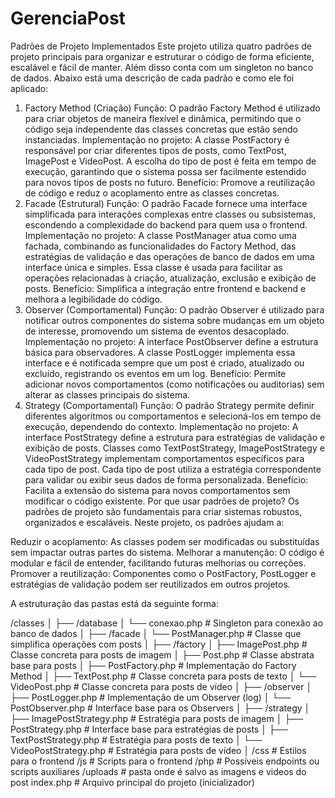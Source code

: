 # GerenciaPost

Padrões de Projeto Implementados
Este projeto utiliza quatro padrões de projeto principais para organizar e estruturar o código de forma eficiente, escalável e fácil de manter. Além disso conta com um singleton no banco de dados. Abaixo está uma descrição de cada padrão e como ele foi aplicado:

1. Factory Method (Criação)
Função: O padrão Factory Method é utilizado para criar objetos de maneira flexível e dinâmica, permitindo que o código seja independente das classes concretas que estão sendo instanciadas.
Implementação no projeto:
A classe PostFactory é responsável por criar diferentes tipos de posts, como TextPost, ImagePost e VideoPost.
A escolha do tipo de post é feita em tempo de execução, garantindo que o sistema possa ser facilmente estendido para novos tipos de posts no futuro.
Benefício: Promove a reutilização de código e reduz o acoplamento entre as classes concretas.
2. Facade (Estrutural)
Função: O padrão Facade fornece uma interface simplificada para interações complexas entre classes ou subsistemas, escondendo a complexidade do backend para quem usa o frontend.
Implementação no projeto:
A classe PostManager atua como uma fachada, combinando as funcionalidades do Factory Method, das estratégias de validação e das operações de banco de dados em uma interface única e simples.
Essa classe é usada para facilitar as operações relacionadas à criação, atualização, exclusão e exibição de posts.
Benefício: Simplifica a integração entre frontend e backend e melhora a legibilidade do código.
3. Observer (Comportamental)
Função: O padrão Observer é utilizado para notificar outros componentes do sistema sobre mudanças em um objeto de interesse, promovendo um sistema de eventos desacoplado.
Implementação no projeto:
A interface PostObserver define a estrutura básica para observadores.
A classe PostLogger implementa essa interface e é notificada sempre que um post é criado, atualizado ou excluído, registrando os eventos em um log.
Benefício: Permite adicionar novos comportamentos (como notificações ou auditorias) sem alterar as classes principais do sistema.
4. Strategy (Comportamental)
Função: O padrão Strategy permite definir diferentes algoritmos ou comportamentos e selecioná-los em tempo de execução, dependendo do contexto.
Implementação no projeto:
A interface PostStrategy define a estrutura para estratégias de validação e exibição de posts.
Classes como TextPostStrategy, ImagePostStrategy e VideoPostStrategy implementam comportamentos específicos para cada tipo de post.
Cada tipo de post utiliza a estratégia correspondente para validar ou exibir seus dados de forma personalizada.
Benefício: Facilita a extensão do sistema para novos comportamentos sem modificar o código existente.
Por que usar padrões de projeto?
Os padrões de projeto são fundamentais para criar sistemas robustos, organizados e escaláveis. Neste projeto, os padrões ajudam a:

Reduzir o acoplamento: As classes podem ser modificadas ou substituídas sem impactar outras partes do sistema.
Melhorar a manutenção: O código é modular e fácil de entender, facilitando futuras melhorias ou correções.
Promover a reutilização: Componentes como o PostFactory, PostLogger e estratégias de validação podem ser reutilizados em outros projetos.

A estruturação das pastas está da seguinte forma:

/classes
│
├── /database
│   └── conexao.php                # Singleton para conexão ao banco de dados
│
├── /facade
│   └── PostManager.php            # Classe que simplifica operações com posts
│
├── /factory
│   ├── ImagePost.php              # Classe concreta para posts de imagem
│   ├── Post.php                   # Classe abstrata base para posts
│   ├── PostFactory.php            # Implementação do Factory Method
│   ├── TextPost.php               # Classe concreta para posts de texto
│   └── VideoPost.php              # Classe concreta para posts de vídeo
│
├── /observer
│   ├── PostLogger.php             # Implementação de um Observer (log)
│   └── PostObserver.php           # Interface base para os Observers
│
├── /strategy
│   ├── ImagePostStrategy.php      # Estratégia para posts de imagem
│   ├── PostStrategy.php           # Interface base para estratégias de posts
│   ├── TextPostStrategy.php       # Estratégia para posts de texto
│   └── VideoPostStrategy.php      # Estratégia para posts de vídeo
│
/css                              # Estilos para o frontend
/js                               # Scripts para o frontend
/php                              # Possíveis endpoints ou scripts auxiliares
/uploads                          # pasta onde é salvo as imagens e videos do post
index.php                         # Arquivo principal do projeto (inicializador)
